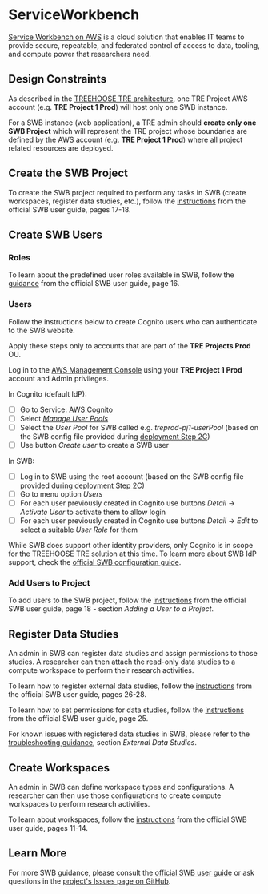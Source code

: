 # ServiceWorkbench

[Service Workbench on AWS](https://aws.amazon.com/government-education/research-and-technical-computing/service-workbench/)
 is a cloud solution that enables IT teams to provide secure, repeatable, and federated control of access to data, tooling,
 and compute power that researchers need.

## Design Constraints

As described in the [TREEHOOSE TRE architecture](../architecture/Architecture.md), one TRE Project AWS account
 (e.g. **TRE Project 1 Prod**) will host only one SWB instance.

For a SWB instance (web application), a TRE admin should **create only one SWB Project** which will represent the TRE project
 whose boundaries are defined by the AWS account (e.g. **TRE Project 1 Prod**) where all project related resources are deployed.

## Create the SWB Project

To create the SWB project required to perform any tasks in SWB (create workspaces, register data studies, etc.), follow the
 [instructions](https://github.com/awslabs/service-workbench-on-aws/blob/v5.1.1/docs/Service_Workbench_User_Guide.pdf)
 from the official SWB user guide, pages 17-18.

## Create SWB Users

### Roles

To learn about the predefined user roles available in SWB, follow the
 [guidance](https://github.com/awslabs/service-workbench-on-aws/blob/v5.1.1/docs/Service_Workbench_User_Guide.pdf)
 from the official SWB user guide, page 16.

### Users

Follow the instructions below to create Cognito users who can authenticate to the SWB website.

Apply these steps only to accounts that are part of the **TRE Projects Prod** OU.

Log in to the [AWS Management Console](https://console.aws.amazon.com/) using your **TRE Project 1 Prod**
 account and Admin privileges.

In Cognito (default IdP):

- [ ] Go to Service: [AWS Cognito](https://eu-west-2.console.aws.amazon.com/cognito/home?region=eu-west-2)
- [ ] Select [*Manage User Pools*](https://eu-west-2.console.aws.amazon.com/cognito/users/?region=eu-west-2)
- [ ] Select the *User Pool* for SWB called e.g. *treprod-pj1-userPool* (based on the SWB config file provided during
 [deployment Step 2C](../../deployment/Step2-DeployServiceWorkbench.md))
- [ ] Use button *Create user* to create a SWB user

In SWB:

- [ ] Log in to SWB using the root account (based on the SWB config file provided during
 [deployment Step 2C](../../deployment/Step2-DeployServiceWorkbench.md))
- [ ] Go to menu option *Users*
- [ ] For each user previously created in Cognito use buttons *Detail* -> *Activate User* to activate them to allow login
- [ ] For each user previously created in Cognito use buttons *Detail* -> *Edit* to select a suitable *User Role* for them

While SWB does support other identity providers, only Cognito is in scope for the TREEHOOSE TRE solution at this time. To
learn more about SWB IdP support, check the
 [official SWB configuration guide](https://github.com/awslabs/service-workbench-on-aws/blob/v5.1.1/docs/Service_Workbench_Configuration_Guide.pdf).

### Add Users to Project

To add users to the SWB project, follow the
 [instructions](https://github.com/awslabs/service-workbench-on-aws/blob/v5.1.1/docs/Service_Workbench_User_Guide.pdf)
 from the official SWB user guide, page 18 - section *Adding a User to a Project*.

## Register Data Studies

An admin in SWB can register data studies and assign permissions to those studies. A researcher can then
 attach the read-only data studies to a compute workspace to perform their research activities.

To learn how to register external data studies, follow the
 [instructions](https://github.com/awslabs/service-workbench-on-aws/blob/v5.1.1/docs/Service_Workbench_User_Guide.pdf)
 from the official SWB user guide, pages 26-28.

To learn how to set permissions for data studies, follow the
 [instructions](https://github.com/awslabs/service-workbench-on-aws/blob/v5.1.1/docs/Service_Workbench_User_Guide.pdf)
 from the official SWB user guide, page 25.

For known issues with registered data studies in SWB, please refer to the
 [troubleshooting guidance](../troubleshooting/TroubleshootingRunbook.md), section *External Data Studies*.

## Create Workspaces

An admin in SWB can define workspace types and configurations. A researcher can then use those configurations to
 create compute workspaces to perform research activities.

To learn about workspaces, follow the
 [instructions](https://github.com/awslabs/service-workbench-on-aws/blob/v5.1.1/docs/Service_Workbench_User_Guide.pdf)
 from the official SWB user guide, pages 11-14.

## Learn More

For more SWB guidance, please consult the
 [official SWB user guide](https://github.com/awslabs/service-workbench-on-aws/blob/v5.1.1/docs/Service_Workbench_User_Guide.pdf)
 or ask questions in the [project's Issues page on GitHub](https://github.com/awslabs/service-workbench-on-aws/issues).
